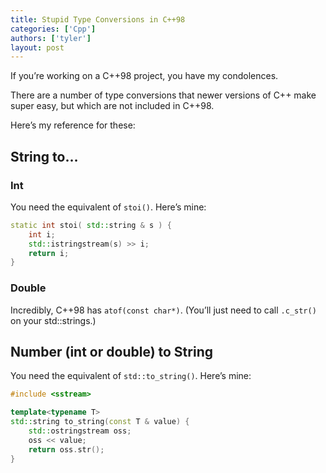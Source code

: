 ```yaml
---
title: Stupid Type Conversions in C++98
categories: ['Cpp']
authors: ['tyler']
layout: post
---
```


If you’re working on a C++98 project, you have my condolences.

There are a number of type conversions that newer versions of C++ make super easy, but which are not included in C++98.

Here’s my reference for these:

String to…
----------

### Int

You need the equivalent of `stoi()`. Here’s mine:

```cpp
static int stoi( std::string & s ) {
    int i;
    std::istringstream(s) >> i;
    return i;
}
```
    

### Double

Incredibly, C++98 has `atof(const char*)`. (You’ll just need to call `.c_str()` on your std::strings.)

Number (int or double) to String
--------------------------------

You need the equivalent of `std::to_string()`. Here’s mine:

```cpp
#include <sstream>

template<typename T>
std::string to_string(const T & value) {
    std::ostringstream oss;
    oss << value;
    return oss.str();
}
```
    


